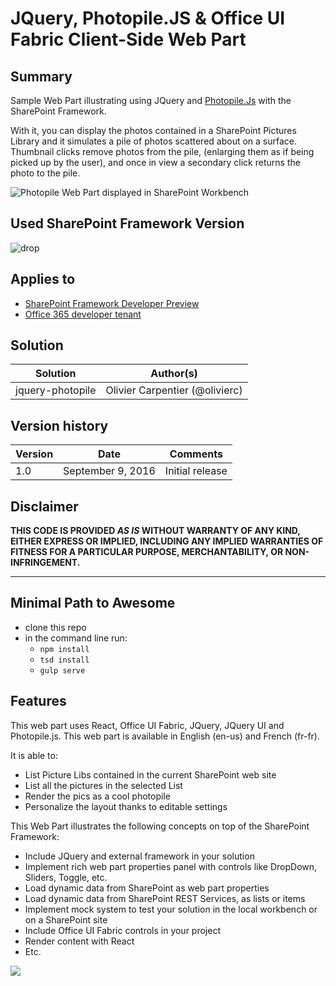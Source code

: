 # JQuery, Photopile.JS & Office UI Fabric Client-Side Web Part

## Summary

Sample Web Part illustrating using JQuery and  [Photopile.Js](https://github.com/bigbhowell/Photopile-JS)
with the SharePoint Framework.

With it, you can display the photos contained in a SharePoint Pictures Library and it
simulates a pile of photos scattered about on a surface. Thumbnail clicks remove photos from the pile,
(enlarging them as if being picked up by the user), and once in  view a secondary click returns the photo to the pile.

![Photopile Web Part displayed in SharePoint Workbench](./assets/photopileoverview.gif)

## Used SharePoint Framework Version 
![drop](https://img.shields.io/badge/drop-drop1-red.svg)

## Applies to

* [SharePoint Framework Developer Preview](http://dev.office.com/sharepoint/docs/spfx/sharepoint-framework-overview)
* [Office 365 developer tenant](http://dev.office.com/sharepoint/docs/spfx/set-up-your-developer-tenant)

## Solution

Solution|Author(s)
--------|---------
jquery-photopile|Olivier Carpentier (@olivierc)

## Version history

Version|Date|Comments
-------|----|--------
1.0|September 9, 2016|Initial release

## Disclaimer
**THIS CODE IS PROVIDED *AS IS* WITHOUT WARRANTY OF ANY KIND, EITHER EXPRESS OR IMPLIED, INCLUDING ANY IMPLIED WARRANTIES OF FITNESS FOR A PARTICULAR PURPOSE, MERCHANTABILITY, OR NON-INFRINGEMENT.**

---

## Minimal Path to Awesome

- clone this repo
- in the command line run:
  - `npm install`
  - `tsd install`
  - `gulp serve`

## Features

This web part uses React, Office UI Fabric, JQuery, JQuery UI and Photopile.js. This web part is available in English (en-us)
and French (fr-fr).

It is able to:
* List Picture Libs contained in the current SharePoint web site
* List all the pictures in the selected List
* Render the pics as a cool photopile
* Personalize the layout thanks to editable settings

This Web Part illustrates the following concepts on top of the SharePoint Framework:
* Include JQuery and external framework in your solution
* Implement rich web part properties panel with controls like DropDown, Sliders, Toggle, etc.
* Load dynamic data from SharePoint as web part properties
* Load dynamic data from SharePoint REST Services, as lists or items
* Implement mock system to test your solution in the local workbench or on a SharePoint site
* Include Office UI Fabric controls in your project
* Render content with React
* Etc.


<img src="https://telemetry.sharepointpnp.com/sp-dev-fx-webparts/samples/jquery-photopile" />
